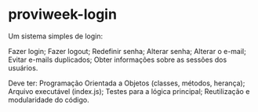 # proviweek-login
Um sistema simples de login:

Fazer login;
Fazer logout;
Redefinir senha;
Alterar senha;
Alterar o e-mail;
Evitar e-mails duplicados;
Obter informações sobre as sessões dos usuários.

Deve ter:
 Programação Orientada a Objetos (classes, métodos, herança);
 Arquivo executável (index.js);
 Testes para a lógica principal; 
 Reutilização e modularidade do código.
 
 

